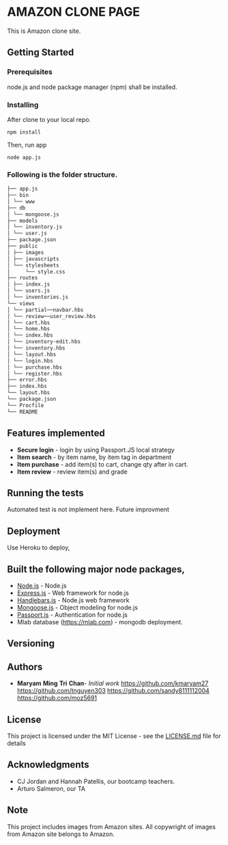 # AMAZON CLONE PAGE

This is Amazon clone site.  

## Getting Started

### Prerequisites
node.js and node package manager (npm) shall be installed.  

### Installing
After clone to your local repo.

```javascripts
npm install
```
Then, run app

```
node app.js
```

### Following is the folder structure.
```bash
├── app.js 
├── bin 
│ └── www
├── db
│ └── mongoose.js 
├── models
│ └── inventory.js
│ └── user.js 
├── package.json
├── public
│ ├── images  
│ ├── javascripts
│ └── stylesheets
│     └── style.css
├── routes
│ ├── index.js
│ └── users.js
│ └── inventories.js
└── views
│ └── partial──navbar.hbs
│ └── review──user_review.hbs
│ └── cart.hbs
│ └── home.hbs
│ └── index.hbs
│ └── inventory-edit.hbs
│ └── inventory.hbs
│ └── layout.hbs
│ └── login.hbs
│ └── purchase.hbs
│ └── register.hbs
├── error.hbs
├── index.hbs
└── layout.hbs
└── package.json
└── Procfile
└── README
```

## Features implemented

* **Secure login** - login by using Passport.JS local strategy
* **Item search** - by item name, by item tag in department
* **Item purchase** - add item(s) to cart, change qty after in cart.
* **Item review** - review item(s) and grade


## Running the tests

Automated test is not implement here.  Future improvment 


## Deployment

Use Heroku to deploy,  

## Built the following major node packages, 

* [Node.js](https://nodejs.org/) - Node.js 
* [Express.js](https://expressjs.com) - Web framework for node.js
* [Handlebars.js](https://handlebarsjs.com) - Node.js web framework
* [Mongoose.js](https://mongoosejs.com) - Object modeling for node.js
* [Passport.js](http://www.passportjs.org) - Authentication for node.js
*  Mlab database (https://mlab.com) - mongodb deployment.


## Versioning


## Authors

* **Maryam** **Ming** **Tri** **Chan**- *Initial work* 
https://github.com/kmaryam27
https://github.com/tnguyen303
https://github.com/sandy8111112004
https://github.com/moz5691



## License

This project is licensed under the MIT License - see the [LICENSE.md](LICENSE.md) file for details

## Acknowledgments

* CJ Jordan and Hannah Patellis, our bootcamp teachers.
* Arturo Salmeron, our TA

## Note

This project includes images from Amazon sites.  All copywright of images from Amazon site belongs to Amazon.  


